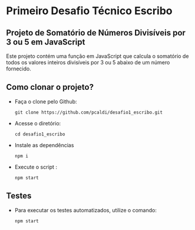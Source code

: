 # Primeiro Desafio Técnico Escribo

## Projeto de Somatório de Números Divisíveis por 3 ou 5 em JavaScript

Este projeto contém uma função em JavaScript que calcula o somatório de todos os valores inteiros divisíveis por 3 ou 5 abaixo de um número fornecido.


## Como clonar o projeto?

- Faça o clone pelo Github:

    ```shell
    git clone https://github.com/pcaldi/desafio1_escribo.git
    ```

- Acesse o diretório:

    ```shell
    cd desafio1_escribo
    ```

- Instale as dependências

    ```shell
    npm i
    ```

- Execute o script :
  
    ````shell
    npm start
    ````

## Testes

 - Para executar os testes automatizados, utilize o comando:
   
   ````shell
   npm start
   ````
   
